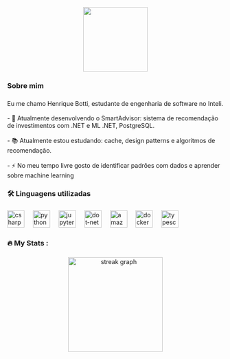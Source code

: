 <div align="center">
  <img height="150" src="https://media1.giphy.com/media/v1.Y2lkPTc5MGI3NjExY3dkajNzYzdrNjNlYm1zcXBydXJpOWRlN2xrOHk1bzdsYjE1dzEzOCZlcD12MV9pbnRlcm5hbF9naWZfYnlfaWQmY3Q9Zw/Tz30dcgKE3GCTYpxol/giphy.gif"  />
</div>

###

<h3 align="left">Sobre mim</h3>

###

<p align="left">Eu me chamo Henrique Botti, estudante de engenharia de software no Inteli. <br><br>- 🔭 Atualmente desenvolvendo o SmartAdvisor: sistema de recomendação de investimentos com .NET e ML .NET, PostgreSQL.<br><br>- 📚 Atualmente estou estudando: cache, design patterns e algoritmos de recomendação.<br><br>- ⚡ No meu tempo livre gosto de identificar padrões com dados e aprender sobre machine learning</p>

###

<h3 align="left">🛠 Linguagens utilizadas</h3>

###

<div align="left">
  <img src="https://cdn.jsdelivr.net/gh/devicons/devicon/icons/csharp/csharp-original.svg" height="40" alt="csharp logo"  />
  <img width="12" />
  <img src="https://cdn.jsdelivr.net/gh/devicons/devicon/icons/python/python-original.svg" height="40" alt="python logo"  />
  <img width="12" />
  <img src="https://cdn.jsdelivr.net/gh/devicons/devicon/icons/jupyter/jupyter-original.svg" height="40" alt="jupyter logo"  />
  <img width="12" />
  <img src="https://cdn.jsdelivr.net/gh/devicons/devicon/icons/dot-net/dot-net-plain-wordmark.svg" height="40" alt="dot-net logo"  />
  <img width="12" />
  <img src="https://cdn.jsdelivr.net/gh/devicons/devicon/icons/amazonwebservices/amazonwebservices-line-wordmark.svg" height="40" alt="amazonwebservices logo"  />
  <img width="12" />
  <img src="https://cdn.jsdelivr.net/gh/devicons/devicon/icons/docker/docker-plain-wordmark.svg" height="40" alt="docker logo"  />
  <img width="12" />
  <img src="https://cdn.jsdelivr.net/gh/devicons/devicon/icons/typescript/typescript-original.svg" height="40" alt="typescript logo"  />
</div>

###

<h3 align="left">🔥   My Stats :</h3>

###

<div align="center">
  <img src="https://streak-stats.demolab.com?user=botti373&locale=en&mode=daily&theme=dark&hide_border=false&border_radius=5&order=3" height="220" alt="streak graph"  />
</div>

###

<!-- Proudly created with GPRM ( https://gprm.itsvg.in ) -->


<!--
**botti373/botti373** is a ✨ _special_ ✨ repository because its `README.md` (this file) appears on your GitHub profile.

Here are some ideas to get you started:

- 🔭 I’m currently working on ...
- 🌱 I’m currently learning ...
- 👯 I’m looking to collaborate on ...
- 🤔 I’m looking for help with ...
- 💬 Ask me about ...
- 📫 How to reach me: ...
- 😄 Pronouns: ...
- ⚡ Fun fact: ...
-->
